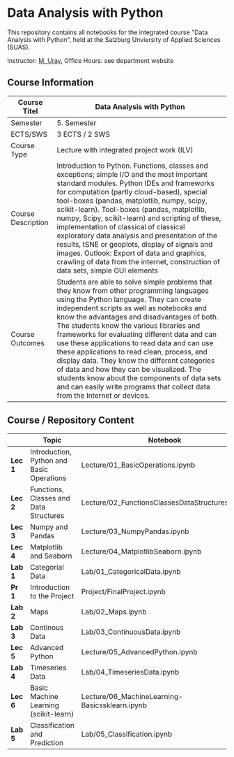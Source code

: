 # Data Analysis with Python

This repository contains all notebooks for the integrated course "Data Analysis with Python", held at the Salzburg Unviersity of Applied Sciences (SUAS).

Instructor: [M. Uray](https://its.fh-salzburg.ac.at/ueber-uns/alle-mitarbeiterinnen/detail/uray/), Office Hours: see department website

## Course Information

|  Course Titel |  Data Analysis with Python |
|---|---|
| Semester  | 5. Semester  |
| ECTS/SWS  | 3 ECTS / 2 SWS  |
| Course Type  |  Lecture with integrated project work (ILV) |
| Course Description  | Introduction to Python. Functions, classes and exceptions; simple I/O and the most important standard modules. Python IDEs and frameworks for computation (partly cloud-based), special tool-boxes (pandas, matplotlib, numpy, scipy, scikit-learn). Tool-boxes (pandas, matplotlib, numpy, Scipy, scikit-learn) and scripting of these, implementation of classical of classical exploratory data analysis and presentation of the results, tSNE or geoplots, display of signals and images. Outlook: Export of data and graphics, crawling of data from the internet, construction of data sets, simple GUI elements   |
| Course Outcomes  |  Students are able to solve simple problems that they know from other programming languages using the Python language. They can create independent scripts as well as notebooks and know the advantages and disadvantages of both. The students know the various libraries and frameworks for evaluating different data and can use these applications to read data and can use these applications to read clean, process, and display data. They know the different categories of data and how they can be visualized. The students know about the components of data sets and can easily write programs that collect data from the Internet or devices.  |


## Course / Repository Content

|           | **Topic**                                 | Notebook |
| --------- | ----------------------------------------- | -------- |
| **Lec 1** | Introduction, Python and Basic Operations | Lecture/01_BasicOperations.ipynb |
| **Lec 2** | Functions, Classes and Data Structures    | Lecture/02_FunctionsClassesDataStructures.ipynb |
| **Lec 3** | Numpy and Pandas                          | Lecture/03_NumpyPandas.ipynb |
| **Lec 4** | Matplotlib and Seaborn                    | Lecture/04_MatplotlibSeaborn.ipynb |
| **Lab 1** | Categorial Data                           | Lab/01_CategoricalData.ipynb |
| **Pr 1**  | Introduction to the Project               | Project/FinalProject.ipynb |
| **Lab 2** | Maps                                      | Lab/02_Maps.ipynb |
| **Lab 3** | Continous Data                            | Lab/03_ContinuousData.ipynb |
| **Lec 5** | Advanced Python                           | Lecture/05_AdvancedPython.ipynb |
| **Lab 4** | Timeseries Data                           | Lab/04_TimeseriesData.ipynb |
| **Lec 6** | Basic Machine Learning (scikit-learn)     | Lecture/06_MachineLearning-Basicssklearn.ipynb |
| **Lab 5** | Classification and Prediction             | Lab/05_Classification.ipynb |
